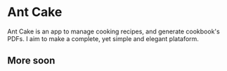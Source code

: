 # Ant Cake

Ant Cake is an app to manage cooking recipes, and generate cookbook's PDFs. I aim to make a complete, yet simple and elegant plataform.

## More soon
